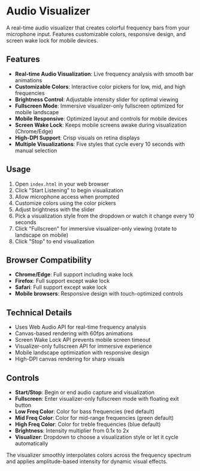 # Audio Visualizer

A real-time audio visualizer that creates colorful frequency bars from your microphone input. Features customizable colors, responsive design, and screen wake lock for mobile devices.

## Features

- **Real-time Audio Visualization**: Live frequency analysis with smooth bar animations
- **Customizable Colors**: Interactive color pickers for low, mid, and high frequencies
- **Brightness Control**: Adjustable intensity slider for optimal viewing
- **Fullscreen Mode**: Immersive visualizer-only fullscreen optimized for mobile landscape
- **Mobile Responsive**: Optimized layout and controls for mobile devices
- **Screen Wake Lock**: Keeps mobile screens awake during visualization (Chrome/Edge)
- **High-DPI Support**: Crisp visuals on retina displays
- **Multiple Visualizations**: Five styles that cycle every 10 seconds with manual selection

## Usage

1. Open `index.html` in your web browser
2. Click "Start Listening" to begin visualization
3. Allow microphone access when prompted
4. Customize colors using the color pickers
5. Adjust brightness with the slider
6. Pick a visualization style from the dropdown or watch it change every 10 seconds
7. Click "Fullscreen" for immersive visualizer-only viewing (rotate to landscape on mobile)
8. Click "Stop" to end visualization

## Browser Compatibility

- **Chrome/Edge**: Full support including wake lock
- **Firefox**: Full support except wake lock
- **Safari**: Full support except wake lock
- **Mobile browsers**: Responsive design with touch-optimized controls

## Technical Details

- Uses Web Audio API for real-time frequency analysis
- Canvas-based rendering with 60fps animations
- Screen Wake Lock API prevents mobile screen timeout
- Visualizer-only fullscreen API for immersive experience
- Mobile landscape optimization with responsive design
- High-DPI canvas rendering for sharp visuals

## Controls

- **Start/Stop**: Begin or end audio capture and visualization
- **Fullscreen**: Enter visualizer-only fullscreen mode with floating exit button
- **Low Freq Color**: Color for bass frequencies (red default)
- **Mid Freq Color**: Color for mid-range frequencies (green default)  
- **High Freq Color**: Color for treble frequencies (blue default)
- **Brightness**: Intensity multiplier from 0.1x to 2x
- **Visualizer**: Dropdown to choose a visualization style or let it cycle automatically

The visualizer smoothly interpolates colors across the frequency spectrum and applies amplitude-based intensity for dynamic visual effects.